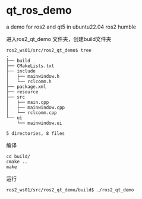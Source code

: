 # qt_ros_demo
a demo for ros2 and qt5 in ubuntu22.04 ros2 humble

进入ros2_qt_demo 文件夹，创建build文件夹
```shell
ros2_ws01/src/ros2_qt_demo$ tree
.
├── build
├── CMakeLists.txt
├── include
│   ├── mainwindow.h
│   └── rclcomm.h
├── package.xml
├── resource
├── src
│   ├── main.cpp
│   ├── mainwindow.cpp
│   └── rclcomm.cpp
└── ui
    └── mainwindow.ui

5 directories, 8 files
```
编译
```shell
cd build/
cmake ..
make
```

运行
```shell
ros2_ws01/src/ros2_qt_demo/build$ ./ros2_qt_demo
```
